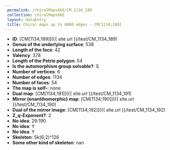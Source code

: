 ```yaml
--- 
 permalink: /chiralMaps6kE/CM_1134_189 
 collection: chiralMaps6kE
 layout: dataEntry
 title: Chiral maps up to 6000 edges - CM[1134;189]
---
```


- **ID**: [CM[1134;189]]({{ site.url }}/test/CM_1134_189)
- **Genus of the underlying surface**: 538
- **Length of the face**: 42
- **Valency**: 378
- **Length of the Petrie polygon**: 54
- **Is the automorphism group solvable?**: S
- **Number of vertices**: 6
- **Number of edges**: 1134
- **Number of faces**: 54
- **The map is self-**: none
- **Dual map**: [CM[1134;191]]({{ site.url }}/test/CM_1134_191)
- **Mirror (enantihomorphic) map**: [CM[1134;190]]({{ site.url }}/test/CM_1134_190)
- **Dual of the mirror image**: [CM[1134;192]]({{ site.url }}/test/CM_1134_192)
- **Z_q-Exponent?**: 2
- **No idea**:  29:190
- **No idea**: Y
- **No idea**: Y
- **Skeleton**: Sk(6;2)^126
- **Some other kind of skeleton**: nan
